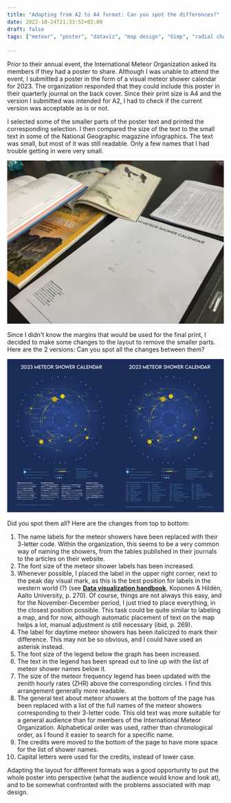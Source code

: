```yaml
---
title: "Adapting from A2 to A4 format: Can you spot the differences?"
date: 2022-10-24T21:33:52+02:00
draft: false
tags: ["meteor", "poster", "dataviz", "map design", "Gimp", "radial chart", "scaling down", "astronomy"]

---
```


Prior to their annual event, the International Meteor Organization asked its members if they had a poster to share. Although I was unable to attend the event, I submitted a poster in the form of a visual meteor shower calendar for 2023.
The organization responded that they could include this poster in their quarterly journal on the back cover. Since their print size is A4 and the version I submitted was intended for A2, I had to check if the current version was acceptable as is or not.

I selected some of the smaller parts of the poster text and printed the corresponding selection. I then compared the size of the text to the small text in some of the National Geographic magazine infographics. The text was small, but most of it was still readable. Only a few names that I had trouble getting in were very small.

![Text](/images/22-10_analysing_sizes.jpeg)

Since I didn't know the margins that would be used for the final print, I decided to make some changes to the layout to remove the smaller parts. Here are the 2 versions: Can you spot all the changes between them?

![Text](/images/22-10_spot_the_differences.png)

Did you spot them all?
Here are the changes from top to bottom:
1. The name labels for the meteor showers have been replaced with their 3-letter code. Within the organization, this seems to be a very common way of naming the showers, from the tables published in their journals to the articles on their website.
2. The font size of the meteor shower labels has been increased.
3. Whenever possible, I placed the label in the upper right corner, next to the peak day visual mark, as this is the best position for labels in the western world (?) (see __[Data visualization handbook](https://datavizhandbook.info/)__, Koponen & Hildén, Aalto University, p. 270). Of course, things are not always this easy, and for the November-December period, I just tried to place everything, in the closest position possible. This task could be quite similar to labeling a map, and for now, although automatic placement of text on the map helps a lot, manual adjustment is still necessary (ibid, p. 269).
4. The label for daytime meteor showers has been italicized to mark their difference. This may not be so obvious, and I could have used an asterisk instead.
5. The font size of the legend below the graph has been increased.
6. The text in the legend has been spread out to line up with the list of meteor shower names below it.
7. The size of the meteor frequency legend has been updated with the zenith hourly rates (ZHR) above the corresponding circles. I find this arrangement generally more readable.
8. The general text about meteor showers at the bottom of the page has been replaced with a list of the full names of the meteor showers corresponding to their 3-letter code. This old text was more suitable for a general audience than for members of the International Meteor Organization. Alphabetical order was used, rather than chronological order, as I found it easier to search for a specific name.
9. The credits were moved to the bottom of the page to have more space for the list of shower names.
10. Capital letters were used for the credits, instead of lower case.

Adapting the layout for different formats was a good opportunity to put the whole poster into perspective (what the audience would know and look at), and to be somewhat confronted with the problems associated with map design.
